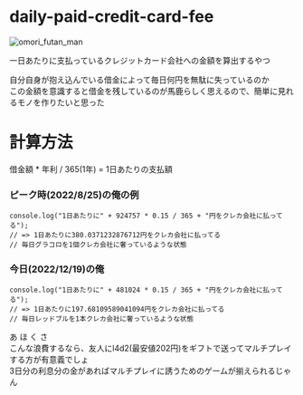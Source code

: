 # daily-paid-credit-card-fee
![omori_futan_man](https://user-images.githubusercontent.com/26818923/208406392-93e82352-fb06-44a5-85b3-d922ef8ea8db.png)


一日あたりに支払っているクレジットカード会社への金額を算出するやつ  

自分自身が抱え込んでいる借金によって毎日何円を無駄に失っているのか  
この金額を意識すると借金を残しているのが馬鹿らしく思えるので、簡単に見れるモノを作りたいと思った

# 計算方法
借金額 * 年利 / 365(1年) = 1日あたりの支払額

### ピーク時(2022/8/25)の俺の例
```
console.log("1日あたりに" + 924757 * 0.15 / 365 + "円をクレカ会社に払ってる");
// => 1日あたりに380.0371232876712円をクレカ会社に払ってる
// 毎日グラコロを1個クレカ会社に奢っているような状態
```

### 今日(2022/12/19)の俺
```
console.log("1日あたりに" + 481024 * 0.15 / 365 + "円をクレカ会社に払ってる");
// => 1日あたりに197.68109589041094円をクレカ会社に払ってる
// 毎日レッドブルを1本クレカ会社に奢っているような状態
```

あ ほ く さ  
こんな浪費するなら、友人にl4d2(最安値202円)をギフトで送ってマルチプレイする方が有意義でしょ  
3日分の利息分の金があればマルチプレイに誘うためのゲームが揃えられるじゃん  
